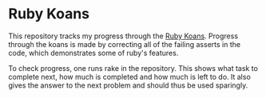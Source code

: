 # Ruby Koans
This repository tracks my progress through the [Ruby Koans](http://rubykoans.com/). Progress through the koans is made by correcting all of the failing asserts in the code, which demonstrates some of ruby's features.

To check progress, one runs rake in the repository. This shows what task to complete next, how much is completed and how much is left to do. It also gives the answer to the next problem and should thus be used sparingly.
